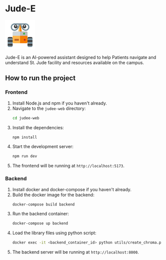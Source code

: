 # Jude-E

<!-- add image from judee-web/src/assets/wall-e.svg -->
![Jude-E Logo](./judee-web/src/assets/wall-e.svg)

Jude-E is an AI-powered assistant designed to help Patients navigate and understand St. Jude facility and resources available on the campus.

## How to run the project

### Frontend
1. Install Node.js and npm if you haven't already.
2. Navigate to the `judee-web` directory:
   ```bash
   cd judee-web
   ```
3. Install the dependencies:
   ```bash
   npm install
   ```
4. Start the development server:
   ```bash
   npm run dev
   ```
5. The frontend will be running at `http://localhost:5173`.

### Backend

1. Install docker and docker-compose if you haven't already.
2. Build the docker image for the backend:
   ```bash
   docker-compose build backend
   ```
3. Run the backend container:
   ```bash
   docker-compose up backend
   ```
4. Load the library files using python script:
   ```bash
   docker exec -it <backend_container_id> python utils/create_chroma.py
   ```
5. The backend server will be running at `http://localhost:8000`.